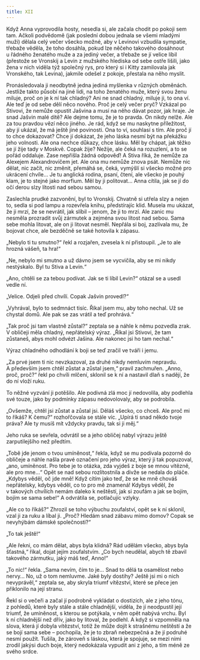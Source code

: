 ```yaml
---
title: XII
---
```


Když Anna vyprovodila hosty, nesedla si, ale začala chodit po pokoji sem tam. Ačkoli podvědomě (jak poslední dobou jednala se všemi mladými muži) dělala celý večer všecko možné, aby v Levinovi vzbudila sympatie, třebaže věděla, že toho dosáhla, pokud lze něčeho takového dosáhnout u řádného ženatého muže a za jediný večer, a třebaže se jí velice líbil (přestože se Vronskij a Levin z mužského hlediska od sebe ostře lišili, jako žena v nich viděla týž společný rys, pro který si i Kitty zamilovala jak Vronského, tak Levina), jakmile odešel z pokoje, přestala na něho myslit.

Pronásledovala ji neodbytně jedna jediná myšlenka v různých obměnách. Jestliže takto působí na jiné lidi, na toho ženatého muže, který svou ženu miluje, proč _on_ je k ní tak chladný? Ani ne snad chladný, miluje ji, to ona ví. Ale teď je od sebe dělí něco nového. Proč je celý večer pryč? Vzkázal po Stivovi, že nemůže opustit Jašvina a musí na něho dávat pozor, jak hraje. Je snad Jašvin malé dítě? Ale dejme tomu, že je to pravda. On nikdy nelže. Ale za tou pravdou vězí něco jiného. Je rád, když se mu naskytne příležitost, aby jí ukázal, že má ještě jiné povinosti. Ona to ví, souhlasí s tím. Ale proč jí to chce dokazovat? Chce jí dokázat, že jeho láska nesmí být na překážku jeho volnosti. Ale ona nechce důkazy, chce lásku. Měl by chápat, jak těžko se jí žije tady v Moskvě. Copak žije? Nežije, ale čeká na rozuzlení, a to se pořád oddaluje. Zase nepřišla žádná odpověď! A Stiva říká, že nemůže za Alexejem Alexandrovičem jet. Ale ona mu nemůže znova psát. Nemůže nic dělat, nic začít, nic změnit, přemáhá se, čeká, vymýšlí si všecko možné pro ukrácení chvíle… Je tu anglická rodina, psaní, čtení, ale všecko je pouhý klam, je to stejné jako morfium. Měl by ji politovat… Anna cítila, jak se jí do očí derou slzy lítosti nad sebou samou.

Zaslechla prudké zazvonění, byl to Vronskij. Chvatně si utřela slzy a nejen to, sedla si pod lampu a rozevřela knihu, předstírajíc klid. Musela mu ukázat, že ji mrzí, že se nevrátil, jak slíbil – jenom, že ji to mrzí. Ale zanic mu nesměla prozradit svůj zármutek a zejména svou lítost nad sebou. Sama sebe mohla litovat, ale on ji litovat nesměl. Nepřála si boj, zazlívala mu, že bojovat chce, ale bezděčně se také hotovila k zápasu.

„Nebylo ti tu smutno?“ řekl a rozjařen, zvesela k ní přistoupil. „Je to ale hrozná vášeň, ta hra!“

„Ne, nebylo mi smutno a už dávno jsem se vycvičila, aby se mi nikdy nestýskalo. Byl tu Stiva a Levin.“

„Ano, chtěli se za tebou podívat. Jak se ti líbil Levin?“ otázal se a usedl vedle ní.

„Velice. Odjeli před chvílí. Copak Jašvin provedl?“

„Vyhrával, bylo to sedmnáct tisíc. Říkal jsem mu, aby toho nechal. Už se chystal domů. Ale pak se zas vrátil a teď prohrává.“

„Tak proč jsi tam vlastně zůstal?“ zeptala se a náhle k němu pozvedla zrak. V obličeji měla chladný, nepřátelský výraz. „Říkal jsi Stivovi, že tam zůstaneš, abys mohl odvézt Jašina. Ale nakonec jsi ho tam nechal.“

Výraz chladného odhodlání k boji se teď zračil ve tváři i jemu.

„Za prvé jsem ti nic nevzkazoval, za druhé nikdy nemluvím nepravdu. A především jsem chtěl zůstat a zůstal jsem,“ pravil zachmuřen. „Anno, proč, proč?“ řekl po chvíli mlčení, sklonil se k ní a nastavil dlaň s nadějí, že do ní vloží ruku.

To něžné vyzvání ji potěšilo. Ale podivná zlá moc jí nedovolila, aby podlehla své touze, jako by podmínky zápasu nedovolovaly, aby se podrobila.

„Ovšemže, chtěl jsi zůstat a zůstal jsi. Děláš všecko, co chceš. Ale proč mi to říkáš? K čemu?“ rozhořčovala se stále víc. „Upírá ti snad někdo tvoje práva? Ale ty musíš mít vždycky pravdu, tak si ji měj.“

Jeho ruka se sevřela, odvrátil se a jeho obličej nabyl výrazu ještě zarputilejšího než předtím.

„Tobě jde jenom o tvou umíněnost,“ řekla, když se mu podívala pozorně do obličeje a náhle našla pravé označení pro jeho výraz, který ji tak popuzoval, „ano, umíněnost. Pro tebe je to otázka, zda vyjdeš z boje se mnou vítězně, ale pro mne…“ Opět se nad sebou rozlítostnila a divže se nedala do pláče. „Kdybys věděl, oč jde mně! Když cítím jako teď, že se ke mně chováš nepřátelsky, kdybys věděl, co to pro mě znamená! Kdybys věděl, že v takových chvílích nemám daleko k neštěstí, jak si zoufám a jak se bojím, bojím se sama sebe!“ A odvrátila se, potlačujíc vzlyky.

„Ale co to říkáš?“ Zhrozil se toho výbuchu zoufalství, opět se k ní sklonil, vzal ji za ruku a líbal ji. „Proč? Hledám snad zábavu mimo domov? Copak se nevyhýbám dámské společnosti?“

„To tak ještě!“

„Ale řekni, co mám dělat, abys byla klidná? Rád udělám všecko, abys byla šťastná,“ říkal, dojat jejím zoufalstvím. „Co bych neudělal, abych tě zbavil takového zármutku, jaký máš teď, Anno!“

„To nic!“ řekla. „Sama nevím, čím to je… Snad to dělá ta osamělost nebo nervy… No, už o tom nemluvme. Jaké byly dostihy? Ještě jsi mi o nich nevyprávěl,“ zeptala se, aby skryla triumf vítězství, které se přece jen přiklonilo na její stranu.

Řekl si o večeři a začal jí podrobně vykládat o dostizích, ale z jeho tónu, z pohledů, které byly stále a stále chladnější, viděla, že jí neodpustil její triumf, že umíněnost, s kterou se potýkala, v něm opět nabývá vrchu. Byl k ní chladnější než dřív, jako by litoval, že podlehl. A když si vzpomněla na slova, která jí dobyla vítězství, totiž že může dojít k strašnému neštěstí a že se bojí sama sebe – pochopila, že je to zbraň nebezpečná a že jí podruhé nesmí použít. Tušila, že zároveň s láskou, která je spojuje, se mezi nimi zrodil jakýsi duch boje, který nedokázala vypudit ani z jeho, a tím méně ze svého srdce.
